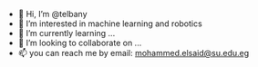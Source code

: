 - 👋 Hi, I’m @telbany
- 👀 I’m interested in machine learning and robotics
- 🌱 I’m currently learning ...
- 💞️ I’m looking to collaborate on ...
- 📫 you can reach me by email: mohammed.elsaid@su.edu.eg

<!---
telbany/telbany is a ✨ special ✨ repository because its `README.md` (this file) appears on your GitHub profile.
You can click the Preview link to take a look at your changes.
--->

